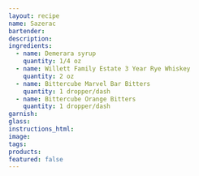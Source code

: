 ```yaml
---
layout: recipe
name: Sazerac
bartender:
description:
ingredients:
  - name: Demerara syrup
    quantity: 1/4 oz
  - name: Willett Family Estate 3 Year Rye Whiskey
    quantity: 2 oz
  - name: Bittercube Marvel Bar Bitters
    quantity: 1 dropper/dash
  - name: Bittercube Orange Bitters
    quantity: 1 dropper/dash
garnish:
glass:
instructions_html:
image:
tags:
products:
featured: false
---
```



